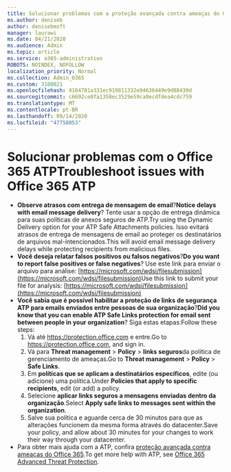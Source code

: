 ```yaml
---
title: Solucionar problemas com a proteção avançada contra ameaças do Office 365 (ATP)
ms.author: deniseb
author: denisebmsft
manager: laurawi
ms.date: 04/21/2020
ms.audience: Admin
ms.topic: article
ms.service: o365-administration
ROBOTS: NOINDEX, NOFOLLOW
localization_priority: Normal
ms.collection: Admin_O365
ms.custom: 3100021
ms.openlocfilehash: 4164781a331ec919811332e94636449e9d88430d
ms.sourcegitcommit: c6692ce0fa1358ec3529e59ca0ecdfdea4cdc759
ms.translationtype: MT
ms.contentlocale: pt-BR
ms.lasthandoff: 09/14/2020
ms.locfileid: "47758053"
---
```

# <a name="troubleshoot-issues-with-office-365-atp"></a><span data-ttu-id="9fd93-102">Solucionar problemas com o Office 365 ATP</span><span class="sxs-lookup"><span data-stu-id="9fd93-102">Troubleshoot issues with Office 365 ATP</span></span>

- <span data-ttu-id="9fd93-103">**Observe atrasos com entrega de mensagem de email**?</span><span class="sxs-lookup"><span data-stu-id="9fd93-103">**Notice delays with email message delivery**?</span></span> <span data-ttu-id="9fd93-104">Tente usar a opção de entrega dinâmica para suas políticas de anexos seguros de ATP.</span><span class="sxs-lookup"><span data-stu-id="9fd93-104">Try using the Dynamic Delivery option for your ATP Safe Attachments policies.</span></span> <span data-ttu-id="9fd93-105">Isso evitará atrasos de entrega de mensagens de email ao proteger os destinatários de arquivos mal-intencionados.</span><span class="sxs-lookup"><span data-stu-id="9fd93-105">This will avoid email message delivery delays while protecting recipients from malicious files.</span></span>
- <span data-ttu-id="9fd93-106">**Você deseja relatar falsos positivos ou falsos negativos**?</span><span class="sxs-lookup"><span data-stu-id="9fd93-106">**Do you want to report false positives or false negatives**?</span></span> <span data-ttu-id="9fd93-107">Use este link para enviar o arquivo para análise: [https://microsoft.com/wdsi/filesubmission](https://microsoft.com/wdsi/filesubmission)</span><span class="sxs-lookup"><span data-stu-id="9fd93-107">Use this link to submit your file for analysis: [https://microsoft.com/wdsi/filesubmission](https://microsoft.com/wdsi/filesubmission)</span></span>
- <span data-ttu-id="9fd93-108">**Você sabia que é possível habilitar a proteção de links de segurança ATP para emails enviados entre pessoas de sua organização**?</span><span class="sxs-lookup"><span data-stu-id="9fd93-108">**Did you know that you can enable ATP Safe Links protection for email sent between people in your organization**?</span></span> <span data-ttu-id="9fd93-109">Siga estas etapas:</span><span class="sxs-lookup"><span data-stu-id="9fd93-109">Follow these steps:</span></span>
    1. <span data-ttu-id="9fd93-110">Vá até https://protection.office.com e entre.</span><span class="sxs-lookup"><span data-stu-id="9fd93-110">Go to https://protection.office.com, and sign in.</span></span>
    2. <span data-ttu-id="9fd93-111">Vá para **Threat management**  >  **Policy**  >  **links seguros**da política de gerenciamento de ameaças.</span><span class="sxs-lookup"><span data-stu-id="9fd93-111">Go to **Threat management** > **Policy** > **Safe Links**.</span></span>
    3. <span data-ttu-id="9fd93-112">Em **políticas que se aplicam a destinatários específicos**, edite (ou adicione) uma política.</span><span class="sxs-lookup"><span data-stu-id="9fd93-112">Under **Policies that apply to specific recipients**, edit (or add) a policy.</span></span>
    4. <span data-ttu-id="9fd93-113">Selecione **aplicar links seguros a mensagens enviadas dentro da organização**.</span><span class="sxs-lookup"><span data-stu-id="9fd93-113">Select **Apply safe links to messages sent within the organization**.</span></span>
    5. <span data-ttu-id="9fd93-114">Salve sua política e aguarde cerca de 30 minutos para que as alterações funcionem da mesma forma através do datacenter.</span><span class="sxs-lookup"><span data-stu-id="9fd93-114">Save your policy, and allow about 30 minutes for your changes to work their way through your datacenter.</span></span>
- <span data-ttu-id="9fd93-115">Para obter mais ajuda com a ATP, confira [proteção avançada contra ameaças do Office 365](https://docs.microsoft.com/microsoft-365/security/office-365-security/office-365-atp).</span><span class="sxs-lookup"><span data-stu-id="9fd93-115">To get more help with ATP, see [Office 365 Advanced Threat Protection](https://docs.microsoft.com/microsoft-365/security/office-365-security/office-365-atp).</span></span>